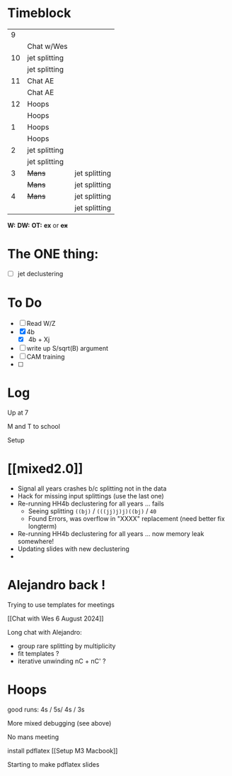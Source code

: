 # Timeblock

|     |               |               |
| --- | ------------- | ------------- |
| 9   |               |               |
|     | Chat w/Wes    |               |
| 10  | jet splitting |               |
|     | jet splitting |               |
| 11  | Chat AE       |               |
|     | Chat AE       |               |
| 12  | Hoops         |               |
|     | Hoops         |               |
| 1   | Hoops         |               |
|     | Hoops         |               |
| 2   | jet splitting |               |
|     | jet splitting |               |
| 3   | ~~Mans~~      | jet splitting |
|     | ~~Mans~~      | jet splitting |
| 4   | ~~Mans~~      | jet splitting |
|     |               | jet splitting |

**W:**
**DW:**
**OT:**
**ex** or **~~ex~~**

# The ONE thing: 
- [ ] jet declustering


# To Do
- [ ] Read W/Z
- [x] 4b
	 - [x] 4b + Xj
- [ ] write up S/sqrt(B) argument
- [ ] CAM training
- [ ] 


# Log

Up at 7

M and T to school

Setup

# [[mixed2.0]]
- Signal all years crashes b/c splitting not in the data
- Hack for missing input splittings (use the last one)
- Re-running HH4b declustering for all years ... fails
	- Seeing splitting `((bj)`  /  `(((jj)j)j)((bj)` / `40`
	- Found Errors, was overflow in "XXXX" replacement (need better fix longterm)
- Re-running HH4b declustering for all years ...  now memory leak somewhere!
- Updating slides with new declustering
- 

# Alejandro back ! 

Trying to use templates for meetings

[[Chat with Wes 6 August 2024]]

Long chat with Alejandro:
- group rare splitting by multiplicity
- fit templates ? 
- iterative unwinding  nC + nC' ?

# Hoops
good runs: 4s / 5s/ 4s / 3s

More mixed debugging (see above)

No mans meeting

install pdflatex [[Setup M3 Macbook]]

Starting to make pdflatex slides 
